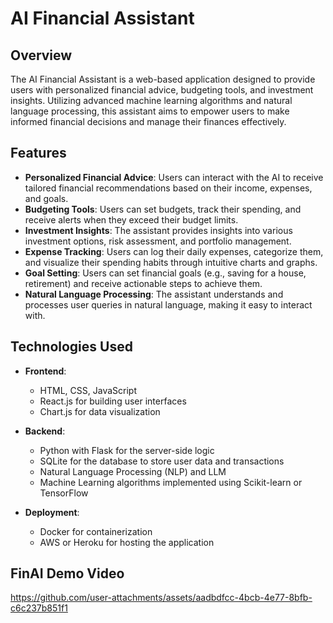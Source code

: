 # AI Financial Assistant

## Overview

The AI Financial Assistant is a web-based application designed to provide users with personalized financial advice, budgeting tools, and investment insights. Utilizing advanced machine learning algorithms and natural language processing, this assistant aims to empower users to make informed financial decisions and manage their finances effectively.

## Features

- **Personalized Financial Advice**: Users can interact with the AI to receive tailored financial recommendations based on their income, expenses, and goals.
- **Budgeting Tools**: Users can set budgets, track their spending, and receive alerts when they exceed their budget limits.
- **Investment Insights**: The assistant provides insights into various investment options, risk assessment, and portfolio management.
- **Expense Tracking**: Users can log their daily expenses, categorize them, and visualize their spending habits through intuitive charts and graphs.
- **Goal Setting**: Users can set financial goals (e.g., saving for a house, retirement) and receive actionable steps to achieve them.
- **Natural Language Processing**: The assistant understands and processes user queries in natural language, making it easy to interact with.

## Technologies Used

- **Frontend**:
  - HTML, CSS, JavaScript
  - React.js for building user interfaces
  - Chart.js for data visualization

- **Backend**:
  - Python with Flask for the server-side logic
  - SQLite for the database to store user data and transactions
  - Natural Language Processing (NLP) and LLM
  - Machine Learning algorithms implemented using Scikit-learn or TensorFlow

- **Deployment**:
  - Docker for containerization
  - AWS or Heroku for hosting the application

## FinAI Demo Video

https://github.com/user-attachments/assets/aadbdfcc-4bcb-4e77-8bfb-c6c237b851f1
